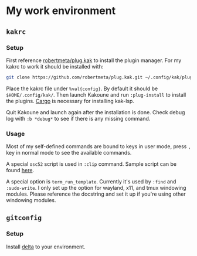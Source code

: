 # My work environment

## `kakrc`

### Setup

First reference [robertmeta/plug.kak](https://github.com/robertmeta/plug.kak) to install the plugin manager.
For my kakrc to work it should be installed with:
``` sh
git clone https://github.com/robertmeta/plug.kak.git ~/.config/kak/plugins/plug.kak
```

Place the kakrc file under `%val{config}`. By default it should be `$HOME/.config/kak/`.
Then launch Kakoune and run `:plug-install` to install the plugins.
[Cargo](https://doc.rust-lang.org/cargo/) is necessary for installing kak-lsp.

Quit Kakoune and launch again after the installation is done.
Check debug log with `:b *debug*` to see if there is any missing command.

### Usage

Most of my self-defined commands are bound to keys in user mode,
press `,` key in normal mode to see the available commands.

A special `osc52` script is used in `:clip` command.
Sample script can be found [here](https://chromium.googlesource.com/apps/libapps/+/main/hterm/etc/osc52.sh).

A special option is `term_run_template`. Currently it's used by `:find` and `:sudo-write`.
I only set up the option for wayland, x11, and tmux windowing modules.
Please reference the docstring and set it up if you're using other windowing modules.

## `gitconfig`

### Setup

Install [delta](https://github.com/dandavison/delta) to your environment.
